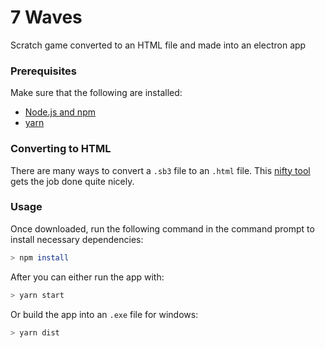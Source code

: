 # 7 Waves
Scratch game converted to an HTML file and made into an electron app

### Prerequisites
Make sure that the following are installed:
- [Node.js and npm](https://www.npmjs.com/get-npm)
- [yarn](https://yarnpkg.com/)

### Converting to HTML
There are many ways to convert a `.sb3` file to an `.html` file. This [nifty tool](https://sheeptester.github.io/htmlifier/) gets the job done quite nicely.

### Usage
Once downloaded, run the following command in the command prompt to install necessary dependencies:
```bash
> npm install
```

After you can either run the app with:
```bash
> yarn start
```

Or build the app into an `.exe` file for windows:
```bash
> yarn dist
```
